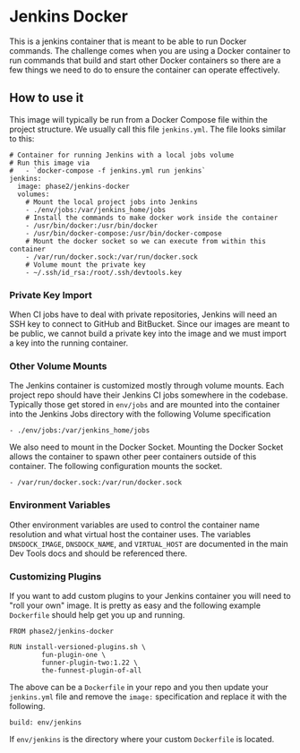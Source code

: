 # Jenkins Docker

This is a jenkins container that is meant to be able to run Docker commands.
The challenge comes when you are using a Docker container to run commands that
build and start other Docker containers so there are a few things we need to
do to ensure the container can operate effectively.

## How to use it

This image will typically be run from a Docker Compose file within the project
structure.  We usually call this file `jenkins.yml`. The file looks similar to
this:

```
# Container for running Jenkins with a local jobs volume
# Run this image via
#   - `docker-compose -f jenkins.yml run jenkins`
jenkins:
  image: phase2/jenkins-docker
  volumes:
    # Mount the local project jobs into Jenkins
    - ./env/jobs:/var/jenkins_home/jobs
    # Install the commands to make docker work inside the container
    - /usr/bin/docker:/usr/bin/docker
    - /usr/bin/docker-compose:/usr/bin/docker-compose
    # Mount the docker socket so we can execute from within this container
    - /var/run/docker.sock:/var/run/docker.sock
    # Volume mount the private key
    - ~/.ssh/id_rsa:/root/.ssh/devtools.key
```

### Private Key Import

When CI jobs have to deal with private repositories, Jenkins will need an
SSH key to connect to GitHub and BitBucket. Since our images are meant to be
public, we cannot build a private key into the image and we must import a key
into the running container.

### Other Volume Mounts

The Jenkins container is customized mostly through volume mounts. Each project
repo should have their Jenkins CI jobs somewhere in the codebase.  Typically
those get stored in `env/jobs` and are mounted into the container into the
Jenkins Jobs directory with the following Volume specification

`- ./env/jobs:/var/jenkins_home/jobs`

We also need to mount in the Docker Socket.  Mounting the Docker Socket allows 
the container to spawn other peer containers outside of this container. 
The following configuration mounts the socket.

`- /var/run/docker.sock:/var/run/docker.sock`

### Environment Variables

Other environment variables are used to control the container name resolution
and what virtual host the container uses.  The variables `DNSDOCK_IMAGE`,
`DNSDOCK_NAME`, and `VIRTUAL_HOST` are documented in the main Dev Tools
docs and should be referenced there.

### Customizing Plugins

If you want to add custom plugins to your Jenkins container you will need to
"roll your own" image.  It is pretty as easy and the following example `Dockerfile`
should help get you up and running.

```
FROM phase2/jenkins-docker

RUN install-versioned-plugins.sh \
        fun-plugin-one \
        funner-plugin-two:1.22 \
        the-funnest-plugin-of-all
```

The above can be a `Dockerfile` in your repo and you then update your
`jenkins.yml` file and remove the `image:` specification and replace it
with the following.

`build: env/jenkins`

If `env/jenkins` is the directory where your custom `Dockerfile` is located.
